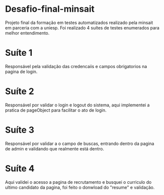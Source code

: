 # Desafio-final-minsait
Projeto final da formação em testes automatizados realizado pela minsait em parceria com a uniesp.
Foi realizado 4 suítes de testes enumerados para melhor entendimento.
# Suíte 1
Responsável pela validação das credencaiis e campos obrigatorios na pagina de login.
# Suíte 2
Responsável por validar o login e logout do sistema, aqui implementei a pratica de pageObject para facilitar o ato de login.
# Suíte 3
Responsável por validar a o campo de buscas, entrando dentro da pagina de  admin e validando que realmente está dentro.
# Suíte 4
Aqui validei o acesso a pagina de recrutamento e busquei o curriculo do ultimo candidato da pagina, foi feito o donwload do "resume" e validação.
